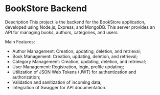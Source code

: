 # BookStore Backend
Description
This project is the backend for the BookStore application, developed using Node.js, Express, and MongoDB. This server provides an API for managing books, authors, categories, and users.

Main Features:
- Author Management: Creation, updating, deletion, and retrieval;
- Book Management: Creation, updating, deletion, and retrieval;
- Category Management: Creation, updating, deletion, and retrieval;
- User Management: Registration, login, profile updating;
- Utilization of JSON Web Tokens (JWT) for authentication and authorization;
- Validation and sanitization of incoming data;
- Integration of Swagger for API documentation.
